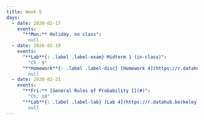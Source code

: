 ```yaml
---
title: Week 5
days:
  - date: 2020-02-17
    events:
      "**Mon:** Holiday, no class":
        null
  - date: 2020-02-19
    events:
      "**Lab**{: .label .label-exam} Midterm 1 (in-class)":
        "Ch. 9"
      "**Homework**{: .label .label-disc} [Homework 4](https://r.datahub.berkeley.edu/hub/user-redirect/git-pull?repo=https%3A%2F%2Fgithub.com%2Fph142-ucb%2Fsp20&urlpath=rstudio%2F) (Due Feb. 25)":
        null
  - date: 2020-02-21
    events:
      "**Fri:** [General Rules of Probability I](#)":
        "Ch. 10"
      "**Lab**{: .label .label-lab} [Lab 4](https://r.datahub.berkeley.edu/hub/user-redirect/git-pull?repo=https%3A%2F%2Fgithub.com%2Fph142-ucb%2Fsp20&urlpath=rstudio%2F) (Due Feb. 21)":
        null
---
```

